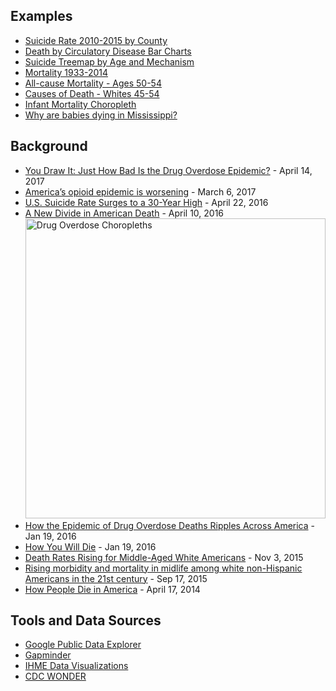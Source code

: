 ## Examples

* [Suicide Rate 2010-2015 by County](http://bl.ocks.org/ohdebby/2a0719703bececd13f28cddeb898b9ae)
* [Death by Circulatory Disease Bar Charts](http://bl.ocks.org/syntagmatic/934cdf77a5bad8907c42dc95def97b0b)
* [Suicide Treemap by Age and Mechanism](https://bl.ocks.org/syntagmatic/3985d0343ddc32ca64fb55f560b77ac8)
* [Mortality 1933-2014](https://bl.ocks.org/ohdebby/ae3a7fdd03493e2ea1f8b871a6df3a7f)
* [All-cause Mortality - Ages 50-54](https://bl.ocks.org/ohdebby/0e3ac9340a87209a78e96975bfc1a3f3)
* [Causes of Death - Whites 45-54](https://bl.ocks.org/ohdebby/ecfb35b607a329582a1eaa0db9a4dd39)
* [Infant Mortality Choropleth](http://bl.ocks.org/syntagmatic/623a3221d3e694f85967d83082fd4a77)
* [Why are babies dying in Mississippi?](http://bl.ocks.org/ohdebby/raw/2a4f3cbd7466db0dda82ce58d6e9fe18/)

## Background

* [You Draw It: Just How Bad Is the Drug Overdose Epidemic?](https://www.nytimes.com/interactive/2017/04/14/upshot/drug-overdose-epidemic-you-draw-it.html) - April 14, 2017
* [America’s opioid epidemic is worsening](http://www.economist.com/blogs/graphicdetail/2017/03/daily-chart-3) - March 6, 2017
* [U.S. Suicide Rate Surges to a 30-Year High](https://www.nytimes.com/2016/04/22/health/us-suicide-rate-surges-to-a-30-year-high.html) - April 22, 2016
* [A New Divide in American Death](http://www.washingtonpost.com/sf/national/2016/04/10/a-new-divide-in-american-death/) - April 10, 2016<br/>
[<img alt="Drug Overdose Choropleths" src="https://cloud.githubusercontent.com/assets/156229/23320808/222fa21a-fa91-11e6-88e9-7e43f84c6c11.png" width=480/>](https://www.nytimes.com/interactive/2016/01/07/us/drug-overdose-deaths-in-the-us.html)<br/>
* [How the Epidemic of Drug Overdose Deaths Ripples Across America](https://www.nytimes.com/interactive/2016/01/07/us/drug-overdose-deaths-in-the-us.html) - Jan 19, 2016
* [How You Will Die](https://flowingdata.com/2016/01/19/how-you-will-die/) - Jan 19, 2016
* [Death Rates Rising for Middle-Aged White Americans](https://www.nytimes.com/2015/11/03/health/death-rates-rising-for-middle-aged-white-americans-study-finds.html) - Nov 3, 2015
* [Rising morbidity and mortality in midlife among white non-Hispanic Americans in the 21st century](http://www.pnas.org/content/112/49/15078) - Sep 17, 2015
* [How People Die in America](https://www.bloomberg.com/graphics/dataview/how-americans-die/) - April 17, 2014

## Tools and Data Sources

* [Google Public Data Explorer](https://www.google.com/publicdata/directory)
* [Gapminder](http://www.gapminder.org/)
* [IHME Data Visualizations](http://www.healthdata.org/results/data-visualizations)
* [CDC WONDER](https://wonder.cdc.gov/)
